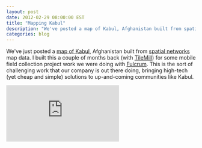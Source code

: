 ```yaml
---
layout: post
date: 2012-02-29 08:00:00 EST
title: "Mapping Kabul"
description: "We've posted a map of Kabul, Afghanistan built from spatial networks GIS data."
categories: blog
---
```


We've just posted a [map of Kabul](http://tiles.mapbox.com/spatialnetworks/map/Kabul#15.00/34.5216/69.1743), Afghanistan built from [spatial networks](http://www.spatialnetworks.com) map data. I built this a couple of months back (with [TileMill](https://www.mapbox.com/tilemill)) for some mobile field collection project work we were doing with [Fulcrum](http://www.fulcrumapp.com/). This is the sort of challenging work that our company is out there doing, bringing high-tech (yet cheap and simple) solutions to up-and-coming communities like Kabul.

<div class="embed">
<iframe frameborder="0" src="http://a.tiles.mapbox.com/v3/spatialnetworks.Kabul.html#13/34.521/69.1735"></iframe>
</div>
